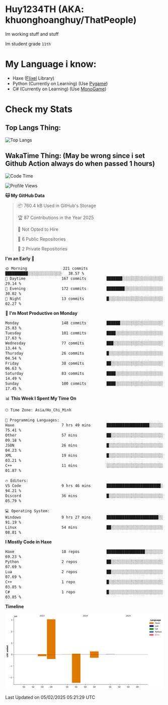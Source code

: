 # Huy1234TH (AKA: khuonghoanghuy/ThatPeople)
Im working stuff and stuff

Im student grade `11th`

# My Language i know:
- Haxe ([Flixel](http://haxeflixel.com/) Library)
- Python (Currently on Learning) (Use [Pygame](https://www.pygame.org/news))
- C# (Currently on Learning) (Use [MonoGame](https://monogame.net/))

# Check my Stats
## Top Langs Thing:
![Top Langs](https://github-readme-stats.vercel.app/api/top-langs/?username=khuonghoanghuy&hide_progress=false)

## WakaTime Thing: (May be wrong since i set Github Action always do when passed 1 hours)
<!--START_SECTION:waka-->
![Code Time](http://img.shields.io/badge/Code%20Time-14%20hrs%2031%20mins-blue)

![Profile Views](http://img.shields.io/badge/Profile%20Views-251-blue)

**🐱 My GitHub Data** 

> 📦 760.4 kB Used in GitHub's Storage 
 > 
> 🏆 87 Contributions in the Year 2025
 > 
> 🚫 Not Opted to Hire
 > 
> 📜 6 Public Repositories 
 > 
> 🔑 2 Private Repositories 
 > 
**I'm an Early 🐤** 

```text
🌞 Morning                221 commits         ██████████░░░░░░░░░░░░░░░   38.57 % 
🌆 Daytime                167 commits         ███████░░░░░░░░░░░░░░░░░░   29.14 % 
🌃 Evening                172 commits         ████████░░░░░░░░░░░░░░░░░   30.02 % 
🌙 Night                  13 commits          █░░░░░░░░░░░░░░░░░░░░░░░░   02.27 % 
```
📅 **I'm Most Productive on Monday** 

```text
Monday                   148 commits         ██████░░░░░░░░░░░░░░░░░░░   25.83 % 
Tuesday                  101 commits         ████░░░░░░░░░░░░░░░░░░░░░   17.63 % 
Wednesday                77 commits          ███░░░░░░░░░░░░░░░░░░░░░░   13.44 % 
Thursday                 26 commits          █░░░░░░░░░░░░░░░░░░░░░░░░   04.54 % 
Friday                   38 commits          ██░░░░░░░░░░░░░░░░░░░░░░░   06.63 % 
Saturday                 83 commits          ████░░░░░░░░░░░░░░░░░░░░░   14.49 % 
Sunday                   100 commits         ████░░░░░░░░░░░░░░░░░░░░░   17.45 % 
```


📊 **This Week I Spent My Time On** 

```text
🕑︎ Time Zone: Asia/Ho_Chi_Minh

💬 Programming Languages: 
Haxe                     7 hrs 49 mins       ███████████████████░░░░░░   75.41 % 
Other                    57 mins             ██░░░░░░░░░░░░░░░░░░░░░░░   09.18 % 
JSON                     26 mins             █░░░░░░░░░░░░░░░░░░░░░░░░   04.23 % 
XML                      19 mins             █░░░░░░░░░░░░░░░░░░░░░░░░   03.21 % 
C++                      11 mins             ░░░░░░░░░░░░░░░░░░░░░░░░░   01.87 % 

🔥 Editors: 
VS Code                  9 hrs 46 mins       ████████████████████████░   94.21 % 
Discord                  36 mins             █░░░░░░░░░░░░░░░░░░░░░░░░   05.79 % 

💻 Operating System: 
Windows                  9 hrs 27 mins       ███████████████████████░░   91.19 % 
Linux                    54 mins             ██░░░░░░░░░░░░░░░░░░░░░░░   08.81 % 
```

**I Mostly Code in Haxe** 

```text
Haxe                     18 repos            █████████████████░░░░░░░░   69.23 % 
Python                   2 repos             ██░░░░░░░░░░░░░░░░░░░░░░░   07.69 % 
Lua                      2 repos             ██░░░░░░░░░░░░░░░░░░░░░░░   07.69 % 
C++                      1 repo              █░░░░░░░░░░░░░░░░░░░░░░░░   03.85 % 
C#                       1 repo              █░░░░░░░░░░░░░░░░░░░░░░░░   03.85 % 
```



**Timeline**

![Lines of Code chart](https://raw.githubusercontent.com/khuonghoanghuy/khuonghoanghuy/main/assets/bar_graph.png)


 Last Updated on 05/02/2025 05:21:29 UTC
<!--END_SECTION:waka-->
